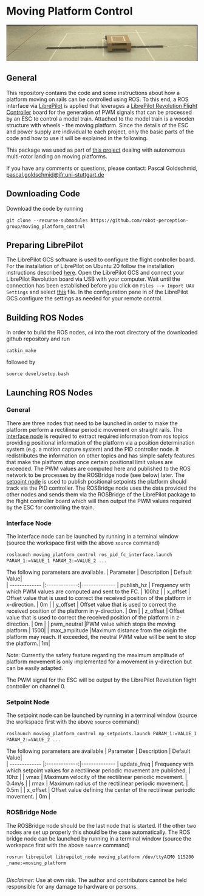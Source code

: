 # Moving Platform Control
![Platform moving on rails - image not available.](resources/moving_platform.gif "Platform moving on rails.") 

## General
This repository contains the code and some instructions about how a platform moving on rails can be controlled using ROS. To this end, a ROS interface via [LibrePilot](https://github.com/robot-perception-group/LibrePilot/tree/be0a2d692110ab10cb0be75e5a6598a152cf01e0) is applied that leverages a [LibrePilot Revolution Flight Controller](https://librepilot.atlassian.net/wiki/spaces/LPDOC/pages/26968084/OpenPilot+Revolution) board for the generation of PWM signals that can be processed by an ESC to control a model train. Attached to the model train is a wooden structure with wheels - the moving platform. Since the details of the ESC and power supply are individual to each project, only the basic parts of the code and how to use it will be explained in the following.

This package was used as part of [this project](https://github.com/robot-perception-group/rl_multi_rotor_landing) dealing with autonomous multi-rotor landing on moving platforms.

If you have any comments or questions, please contact: Pascal Goldschmid, pascal.goldschmid@ifr.uni-stuttgart.de

## Downloading Code
Download the code by running 
```
git clone --recurse-submodules https://github.com/robot-perception-group/moving_platform_control
```

## Preparing LibrePilot
The LibrePilot GCS software is used to configure the flight controller board. For the installation of LibrePilot on Ubuntu 20 follow the  installation instructions described [here](other_files/librepilot_installation.txt). Open the LibrePilot GCS and connect your LibrePilot Revolution board via USB with your computer. Wait until the connection has been established before you click on `Files --> Import UAV Settings` and select [this](other_files/settings_moving_platform.uav) file.
In the configuration pane in of the LibrePilot GCS configure the settings as needed for your remote control.

## Building ROS Nodes
In order to build the ROS nodes, `cd` into the root directory of the downloaded github repository and run 
```
catkin_make
```
followed by 
```
source devel/setup.bash
```

## Launching ROS Nodes
### General
There are three nodes that need to be launched in order to make the platform perform a rectilinear periodic movement on straight rails.
The [interface node](src/moving_platform_control/scripts/ros_pid_fc_interface.py) is required to extract required information from ros topics providing positional information of the platform via a position determination system (e.g. a motion capture system) and the PID controller node. It redistributes the information on other topics and has simple safety features that make the platform stop once certain positional limit values are exceeded. The PWM values are computed here and published to the ROS network to be processes by the ROSBridge node (see below) later. The [setpoint node](src/moving_platform_control/scripts/mp_setpoints.py) is used to publish positional setpoints the platform should track via the PID controller. The ROSBridge node uses the data provided the other nodes and sends them via the ROSBridge of the LibrePilot package to the flight controller board which will then output the PWM values required by the ESC for controlling the train. 

### Interface Node
The interface node can be launched by running in a terminal window (source the workspace first with the above `source` command)
```
roslaunch moving_platform_control ros_pid_fc_interface.launch PARAM_1:=VALUE_1 PARAM_2:=VALUE_2 ...
```
The following parameters are available.
| Parameter     | Description   |   Default Value|      
| ------------- |:-------------:|--------------
| publish_hz    | Frequency with which PWM values are computed and sent to the FC. | 100hz |
| x_offset    | Offset value that is used to correct the received position of the platform in x-direction. | 0m |
| y_offset    | Offset value that is used to correct the received position of the platform in y-direction. | 0m |
| z_offset    | Offset value that is used to correct the received position of the platform in z-direction. | 0m |
| pwm_neutral |PWM value which stops the moving platform.| 1500| 
| max_amplitude |Maximum distance from the origin the platform may reach. If exceeded, the neutral PWM value will be sent to stop the platform.| 1m| 

*Note*: Currently the safety feature regarding the maximum amplitude of platform movement is only implemented for a movement in y-direction but can be easily adapted.

The PWM signal for the ESC will be output by the LibrePilot Revolution flight controller on channel 0.

### Setpoint Node
The setpoint node can be launched by running in a terminal window (source the workspace first with the above `source` command)
```
roslaunch moving_platform_control mp_setpoints.launch PARAM_1:=VALUE_1 PARAM_2:=VALUE_2 ...
```
The following parameters are available
| Parameter     | Description   |   Default Value|      
| ------------- |:-------------:|--------------
| update_freq    | Frequency with which setpoint values for a rectilinear periodic movement are published. | 10hz |
| vmax    | Maximum velocity of the rectilinear periodic movement. | 0.4m/s |
| rmax    | Maximum radius of the rectilinear periodic movement. | 0.5m |
| x_offset    | Offset value defining the center of the rectilinear periodic movement. | 0m |


### ROSBridge Node
The ROSBridge node should be the last node that is started. If the other two nodes are set up properly this should be the case automatically.
The ROS bridge node can be launched by running in a terminal window (source the workspace first with the above `source` command)
```
rosrun librepilot librepilot_node moving_platform /dev/ttyACM0 115200 _name:=moving_platform
```
## 
## 
## 

*Disclaimer:* Use at own risk. The author and contributors cannot be held responsible for any damage to hardware or persons. 
